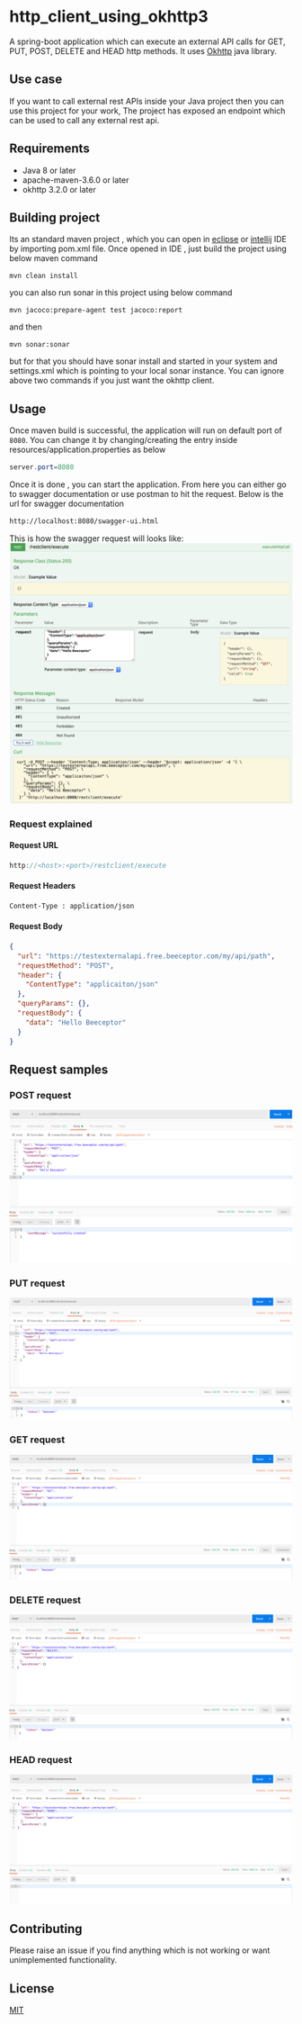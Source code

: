 # http_client_using_okhttp3
A spring-boot application which can execute an external API calls for GET, PUT, POST, DELETE and HEAD http methods. It uses 
[Okhttp](https://square.github.io/okhttp/) java library.

## Use case
If you want to call external rest APIs inside your Java project then you can use this project for your work, The project has exposed 
an endpoint which can be used to call any external rest api.

## Requirements
- Java 8 or later
- apache-maven-3.6.0 or later
- okhttp 3.2.0 or later

## Building project
Its an standard maven project , which you can open in [eclipse](https://www.eclipse.org/downloads/) or [intellij](https://www.jetbrains.com/idea/) IDE by importing pom.xml file. Once opened in IDE , just build the project using below maven command

```maven
mvn clean install
```
you can also run sonar in this project using below command

```maven
mvn jacoco:prepare-agent test jacoco:report
```
and then 

```maven
mvn sonar:sonar
```
but for that you should have sonar install and started in your system and settings.xml which is pointing to your local sonar instance.
You can ignore above two commands if you just want the okhttp client.

## Usage
Once maven build is successful, the application will run on default port of `8080`. You can change it by changing/creating the entry inside resources/application.properties as below
```Java Properties
server.port=8080
```
Once it is done , you can start the application.
From here you can either go to swagger documentation or use postman to hit the request. Below is the url for swagger documentation

```bash
http://localhost:8080/swagger-ui.html
```
This is how the swagger request will looks like:
<img src = "https://github.com/ramveer93/http_client_using_okhttp3/blob/master/src/main/resources/images/okhttp3_swagger.png"></img>

### Request explained

#### Request URL

```Java Properties
http://<host>:<port>/restclient/execute
```
#### Request Headers

````bash
Content-Type : application/json
````
#### Request Body
```JSON
{
  "url": "https://testexternalapi.free.beeceptor.com/my/api/path",
  "requestMethod": "POST",
  "header": {
    "ContentType": "applicaiton/json"
  },
  "queryParams": {},
  "requestBody": {
    "data": "Hello Beeceptor"
  }
}
```
## Request samples

### POST request 
<img src = "https://github.com/ramveer93/http_client_using_okhttp3/blob/master/src/main/resources/images/post_request.png"></img>

### PUT request
<img src = "https://github.com/ramveer93/http_client_using_okhttp3/blob/master/src/main/resources/images/put.png"></img>

### GET request
<img src = "https://github.com/ramveer93/http_client_using_okhttp3/blob/master/src/main/resources/images/get.png"></img>

### DELETE request
<img src = "https://github.com/ramveer93/http_client_using_okhttp3/blob/master/src/main/resources/images/delete.png"></img>

### HEAD request 
<img src = "https://github.com/ramveer93/http_client_using_okhttp3/blob/master/src/main/resources/images/head.png"></img>

## Contributing
Please raise an issue if you find anything which is not working or want unimplemented functionality.

## License
[MIT](https://choosealicense.com/licenses/mit/)



